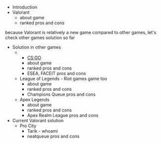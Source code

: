 - Introduction
- Valorant
	- about game
	- ranked pros and cons
 
because Valorant is relatively a new game compared to other games, let's check other games solution so far

- Solution in other games
	- 	- [CS:GO](https://github.com/spiduso/stackedit_bc/blob/main/csgo/csgo.md)
		- about game 
		- ranked pros and cons
		- ESEA, FACEIT pros and cons
	- League of Legends - Riot games game too
		- about game
		- ranked pros and cons
		- Champions Queue pros and cons
	- Apex Legends
		- about game
		- ranked pros and cons
		- Apex Realm League pros and cons
- Current Valorant solution
	- Pro City
		- Tarik - whoami
		- neatqueue pros and cons

